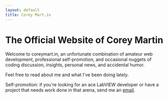 ```yaml
---
layout: default
title: Corey Mart.in
---
```

# The Official Website of Corey Martin

Welcome to coreymart.in, an unfortunate combination of amateur web development, professional self-promotion, and occasional nuggets of coding discussion, insights, personal news, and accidental humor.

Feel free to read about me and what I've been doing lately.

Self-promotion: if you're looking for an ace LabVIEW developer or have a project that needs work done in that arena, send me an [email](mailto:coreymartin@coreymart.in).
